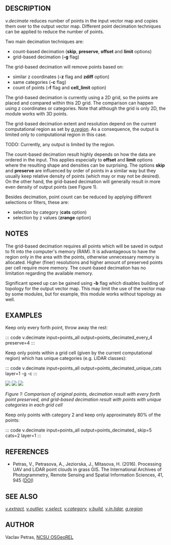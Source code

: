 ## DESCRIPTION

*v.decimate* reduces number of points in the input vector map and copies
them over to the output vector map. Different point decimation
techniques can be applied to reduce the number of points.

Two main decimation techniques are:

-   count-based decimation (**skip**, **preserve**, **offset** and
    **limit** options)
-   grid-based decimation (**-g** flag)

The grid-based decimation will remove points based on:

-   similar z coordinates (**-z** flag and **zdiff** option)
-   same categories (**-c** flag)
-   count of points (**-f** flag and **cell_limit** option)

The grid-based decimation is currently using a 2D grid, so the points
are placed and compared within this 2D grid. The comparison can happen
using z coordinates or categories. Note that although the grid is only
2D, the module works with 3D points.

The grid-based decimation extent and resolution depend on the current
computational region as set by *[g.region](g.region.html)*. As a
consequence, the output is limited only to computational region in this
case.

TODO: Currently, any output is limited by the region.

The count-based decimation result highly depends on how the data are
ordered in the input. This applies especially to **offset** and
**limit** options where the resulting shape and densities can be
surprising. The options **skip** and **preserve** are influenced by
order of points in a similar way but they usually keep relative density
of points (which may or may not be desired). On the other hand, the
grid-based decimation will generally result in more even density of
output points (see Figure 1).

Besides decimation, point count can be reduced by applying different
selections or filters, these are:

-   selection by category (**cats** option)
-   selection by z values (**zrange** option)

## NOTES

The grid-based decimation requires all points which will be saved in
output to fit into the computer\'s memory (RAM). It is advantageous to
have the region only in the area with the points, otherwise unnecessary
memory is allocated. Higher (finer) resolutions and higher amount of
preserved points per cell require more memory. The count-based
decimation has no limitation regarding the available memory.

Significant speed up can be gained using **-b** flag which disables
building of topology for the output vector map. This may limit the use
of the vector map by some modules, but for example, this module works
without topology as well.

## EXAMPLES

Keep only every forth point, throw away the rest:

::: code
    v.decimate input=points_all output=points_decimated_every_4 preserve=4
:::

Keep only points within a grid cell (given by the current computational
region) which has unique categories (e.g. LIDAR classes):

::: code
    v.decimate input=points_all output=points_decimated_unique_cats layer=1 -g -c
:::

![](v_decimate_original.png) ![](v_decimate_count.png)
![](v_decimate_grid_cat.png)

*Figure 1: Comparison of original points, decimation result with every
forth point preserved, and grid-based decimation result with points with
unique categories in each grid cell*

Keep only points with category 2 and keep only approximately 80% of the
points:

::: code
    v.decimate input=points_all output=points_decimated_ skip=5 cats=2 layer=1
:::

## REFERENCES

-   Petras, V., Petrasova, A., Jeziorska, J., Mitasova, H. (2016).
    Processing UAV and LiDAR point clouds in grass GIS. The
    International Archives of Photogrammetry, Remote Sensing and Spatial
    Information Sciences, 41, 945
    ([DOI](https://doi.org/10.5194/isprsarchives-XLI-B7-945-2016))

## SEE ALSO

*[v.extract](v.extract.html), [v.outlier](v.outlier.html),
[v.select](v.select.html), [v.category](v.category.html),
[v.build](v.build.html), [v.in.lidar](v.in.lidar.html),
[g.region](g.region.html)*

## AUTHOR

Vaclav Petras, [NCSU OSGeoREL](http://geospatial.ncsu.edu/osgeorel/)
